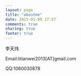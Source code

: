 ```yaml
---
layout: page
title: "aboutme"
date: 2015-01-09 17:57
comments: true
sharing: true
footer: true
---
```


李天炜

Email:litianwei2013[AT]gmail.com

QQ:1060030878